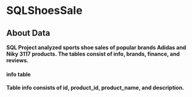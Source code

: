 # SQLShoesSale

<h2><b> About Data </h2><b/>
SQL Project analyzed sports shoe sales of popular brands Adidas and Niky 3117 products.
The tables consist of info, brands, finance, and reviews.

<h4><b> info table </b></h4>
Table info consists of id, product_id, product_name, and description.

